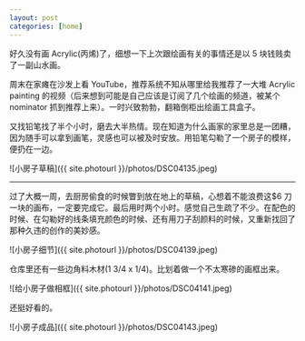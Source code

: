 ```yaml
---
layout: post
categories: [home]
---
```


好久没有画 Acrylic(丙烯)了，细想一下上次跟绘画有关的事情还是以 5 块钱贱卖了一副山水画。

周末在家瘫在沙发上看 YouTube，推荐系统不知从哪里给我推荐了一大堆 Acrylic painting 的视频（后来想到可能是自己应该是订阅了几个绘画的频道，被某个 nominator 抓到推荐上来）。一时兴致勃勃，翻箱倒柜出绘画工具盒子。

又找铅笔找了半个小时，磨去大半热情。现在知道为什么画家的家里总是一团糟，因为随手可以拿到画笔，灵感也可以被及时安放。用铅笔勾勒了一个房子的模样，便扔在一边。

![小房子草稿]({{ site.photourl }}/photos/DSC04135.jpeg)

---

过了大概一周，去厨房偷食的时候瞥到放在地上的草稿，心想着不能浪费这$6 刀一块的画布，一定要完成它。最后用时两个小时。感觉自己生疏了不少。在配色的时候、在勾勒好的线条填充颜色的时候、还有用刀子刮颜料的时候，又重新找回了那种久违的创作的美妙感。

![小房子细节]({{ site.photourl }}/photos/DSC04139.jpeg)

仓库里还有一些边角料木材(1 3/4 x 1/4)。比划着做一个不太寒碜的画框出来。

![给小房子做相框]({{ site.photourl }}/photos/DSC04141.jpeg)

还挺好看的。

![小房子成品]({{ site.photourl }}/photos/DSC04143.jpeg)
